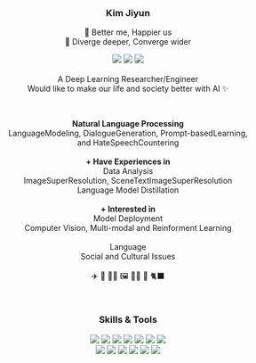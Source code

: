 
<!--
![header](https://capsule-render.vercel.app/api?type=waving&color=792EE5&height=200&section=header&text=DeepDive&fontSize=20)

🌟 ✨ ☘️ 🌈 💫 ⚡ 🥗 🐈‍⬛ ☕ ✈️ 📕
🌟 ✨ ☘️ 🌈 💫 ⚡ 🥗 🐈‍⬛ ☕ ✈️ 📕 💖🌻 ☀️🏋️‍♀️ 👩‍🍳 🖼️

-->
</br>
<h3 align="center"> Kim Jiyun </h3>

<p align="center">
  🌻 Better me, Happier us  </br>
  🌟 Diverge deeper, Converge wider  </br>
</p>

<p align="center">
  <img src="https://img.shields.io/badge/jyuun.k@gmail.com-EA4335?style=flat-square&logo=Gmail&logoColor=white"/> 
  <img src="https://img.shields.io/badge/Portfolio-000000?style=flat-square&logo=Notion&logoColor=white"/> 
  <a href="https://sites.google.com/site/kasohn/group" target="_blank"><img src="https://img.shields.io/badge/Lamda Lab-847975?style=flat-square&logo=Google&logoColor=white"/></a> </br>
  </br>
  A Deep Learning Researcher/Engineer </br>
  Would like to make our life and society better with AI ✨ 
</p>
</br>

<p align="center">
  <b>Natural Language Processing</b>
    </br>
  LanguageModeling, DialogueGeneration, Prompt-basedLearning, </br> and HateSpeechCountering </br>
    </br>
  <b>+ Have Experiences in</b>
    </br>
  Data Analysis </br>
  ImageSuperResolution, SceneTextImageSuperResolution </br>
  Language Model Distillation </br>
    </br>
  <b>+ Interested in</b>
    </br>
  Model Deployment </br>
  Computer Vision, Multi-modal and Reinforment Learning </br></br>
  Language </br>
  Social and Cultural Issues </br></br>
  ✈️ 📕 👩‍🍳 🖼️ 🏋️‍♀️ 🥗 🐈‍⬛</br>
</p>
</br>

<h3 align="center"> Skills & Tools </h3>
 
<p align="center">
  <img src="https://img.shields.io/badge/Python-FFD43B?style=flat-square&logo=python&logoColor=blue"/>
  <img src="https://img.shields.io/badge/R-276DC3?style=flat-square&logo=R&logoColor=white"/>
  <img src="https://img.shields.io/badge/C-A8B9CC?style=flat-square&logo=C&logoColor=white"/>
  <img src="https://img.shields.io/badge/Java-007396?style=flat-square&logo=OpenJDK&logoColor=white"/>
    
  <img src="https://img.shields.io/badge/Pytorch-EE4C2C?style=flat-square&logo=Pytorch&logoColor=white"/> 
  <img src="https://img.shields.io/badge/PytorchLightning-792EE5?style=flat-square&logo=PytorchLightning&logoColor=white"/> 
  <img src="https://img.shields.io/badge/TensorFlow-FF6F00?style=flat-square&logo=TensorFlow&logoColor=white"/> 
    </br>
  <img src="https://img.shields.io/badge/Github-181717?style=flat-square&logo=Github&logoColor=white"/> 
  <img src="https://img.shields.io/badge/Git-F05032?style=flat-square&logo=Git&logoColor=white"/> 
  <img src="https://img.shields.io/badge/Linux-FCC624?style=flat-square&logo=Linux&logoColor=white"/> 
  <img src="https://img.shields.io/badge/Ubuntu-E95420?style=flat-square&logo=Ubuntu&logoColor=white"/> 
    
  <img src="https://img.shields.io/badge/Docker-2496ED?style=flat-square&logo=Docker&logoColor=white"/>   
  <img src="https://img.shields.io/badge/Scratch-4D97FF?style=flat-square&logo=Scratch&logoColor=white"/> 

</p>
</br>

<!--
![Footer](https://capsule-render.vercel.app/api?type=waving&color=792EE5&height=200&section=footer)
-->

